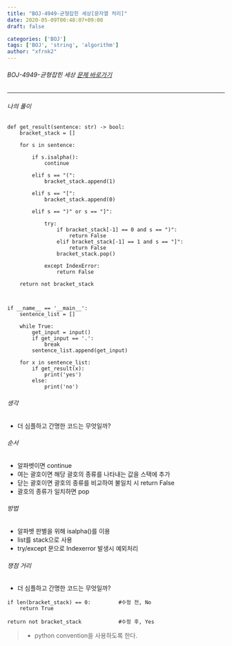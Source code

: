 ```yaml
---
title: "BOJ-4949-균형잡힌 세상[문자열 처리]"
date: 2020-05-09T00:48:07+09:00
draft: false

categories: ['BOJ']
tags: ['BOJ', 'string', 'algorithm']
author: "xfrnk2"
---
```

###### BOJ-4949-균형잡힌 세상 [문제 바로가기](https://www.acmicpc.net/problem/4949)
---
  
###### 나의 풀이
~~~
def get_result(sentence: str) -> bool:
    bracket_stack = []

    for s in sentence:

        if s.isalpha():
            continue

        elif s == "(":
            bracket_stack.append(1)

        elif s == "[":
            bracket_stack.append(0)

        elif s == ")" or s == "]":

            try:
                if bracket_stack[-1] == 0 and s == ")":
                    return False
                elif bracket_stack[-1] == 1 and s == "]":
                    return False
                bracket_stack.pop()

            except IndexError:
                return False

    return not bracket_stack



if __name__ == '__main__':
    sentence_list = []

    while True:
        get_input = input()
        if get_input == '.':
            break
        sentence_list.append(get_input)

    for x in sentence_list:
        if get_result(x):
            print('yes')
        else:
            print('no')
~~~
###### 생각
- 더 심플하고 간명한 코드는 무엇일까?
###### 순서
- 알파벳이면 continue
- 여는 괄호이면 해당 괄호의 종류를 나타내는 값을 스택에 추가
- 닫는 괄호이면 괄호의 종류를 비교하여 불일치 시 return False
- 괄호의 종류가 일치하면 pop

###### 방법
+ 알파벳 판별을 위해 isalpha()를 이용
+ list를 stack으로 사용
+ try/except 문으로 Indexerror 발생시 예외처리


###### 쟁점 거리
- 더 심플하고 간명한 코드는 무엇일까?
~~~
if len(bracket_stack) == 0:			#수정 전, No
	return True
	
return not bracket_stack			#수정 후, Yes
~~~
> + python convention을 사용하도록 한다.



